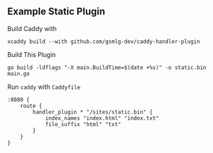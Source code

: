 ## Example Static Plugin

Build Caddy with

```shell
xcaddy build --with github.com/gsmlg-dev/caddy-handler-plugin
```

Build This Plugin

```shell
go build -ldflags "-X main.BuildTime=$(date +%s)" -o static.bin main.go
```

Run `caddy` with `Caddyfile`

```caddyfile
:8080 {
    route {
        handler_plugin * "/sites/static.bin" {
            index_names "index.html" "index.txt"
            file_suffix "html" "txt"
        }
    }
}
```
